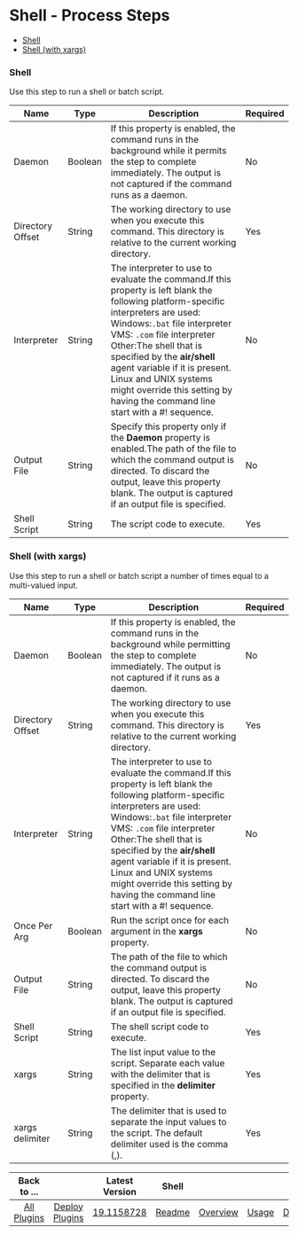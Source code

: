 
# Shell - Process Steps

* [Shell](#shell)
* [Shell (with xargs)](#shell_(with_xargs))


### Shell

Use this step to run a shell or batch script.


| Name | Type | Description                                                                                                          | Required |
| ---- | ---- | -------------------------------------------------------------------------------------------------------------------- | -------- |
| Daemon | Boolean | If this property is enabled, the command runs in the background while it permits the step to complete immediately. The output is not captured if the command runs as a daemon. | No |
| Directory Offset | String | The working directory to use when you execute this command. This directory is relative to the current working directory. | Yes |
| Interpreter | String | The interpreter to use to evaluate the command.If this property is left blank the following platform-specific interpreters are used: Windows:`.bat` file interpreter VMS: `.com` file interpreter Other:The shell that is specified by the **air/shell** agent variable if it is present. Linux and UNIX systems might override this setting by having the command line start with a #! sequence. | No |
| Output File | String | Specify this property only if the **Daemon** property is enabled.The path of the file to which the command output is directed. To discard the output, leave this property blank. The output is captured if an output file is specified. | No |
| Shell Script | String | The script code to execute. | Yes |

### Shell (with xargs)

Use this step to run a shell or batch script a number of times equal to a multi-valued input.


| Name | Type | Description                                                                                                          | Required |
| ---- | ---- | -------------------------------------------------------------------------------------------------------------------- | -------- |
| Daemon | Boolean | If this property is enabled, the command runs in the background while permitting the step to complete immediately. The output is not captured if it runs as a daemon. | No |
| Directory Offset | String | The working directory to use when you execute this command. This directory is relative to the current working directory. | Yes |
| Interpreter | String | The interpreter to use to evaluate the command.If this property is left blank the following platform-specific interpreters are used: Windows:`.bat` file interpreter VMS: `.com` file interpreter Other:The shell that is specified by the **air/shell** agent variable if it is present. Linux and UNIX systems might override this setting by having the command line start with a #! sequence. | No |
| Once Per Arg | Boolean | Run the script once for each argument in the **xargs** property. | No |
| Output File | String | The path of the file to which the command output is directed. To discard the output, leave this property blank. The output is captured if an output file is specified. | No |
| Shell Script | String | The shell script code to execute. | Yes |
| xargs | String | The list input value to the script. Separate each value with the delimiter that is specified in the **delimiter** property. | Yes |
| xargs delimiter | String | The delimiter that is used to separate the input values to the script. The default delimiter used is the comma (,). | Yes |



|Back to ...||Latest Version|Shell ||||
| :---: | :---: | :---: | :---: | :---: | :---: | :---: |
|[All Plugins](../../index.md)|[Deploy Plugins](../README.md)|[19.1158728](https://raw.githubusercontent.com/UrbanCode/IBM-UCD-PLUGINS/main/files/Shell/ucd-Shell-19.1158728.zip)|[Readme](README.md)|[Overview](overview.md)|[Usage](usage.md)|[Downloads](downloads.md)|
